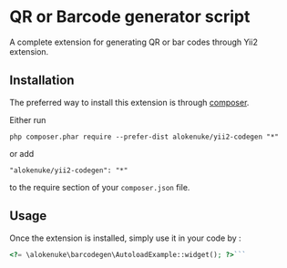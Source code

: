 QR or Barcode generator script
==============================
A complete extension for generating QR or bar codes through Yii2 extension.

Installation
------------

The preferred way to install this extension is through [composer](http://getcomposer.org/download/).

Either run

```
php composer.phar require --prefer-dist alokenuke/yii2-codegen "*"
```

or add

```
"alokenuke/yii2-codegen": "*"
```

to the require section of your `composer.json` file.


Usage
-----

Once the extension is installed, simply use it in your code by  :

```php
<?= \alokenuke\barcodegen\AutoloadExample::widget(); ?>```